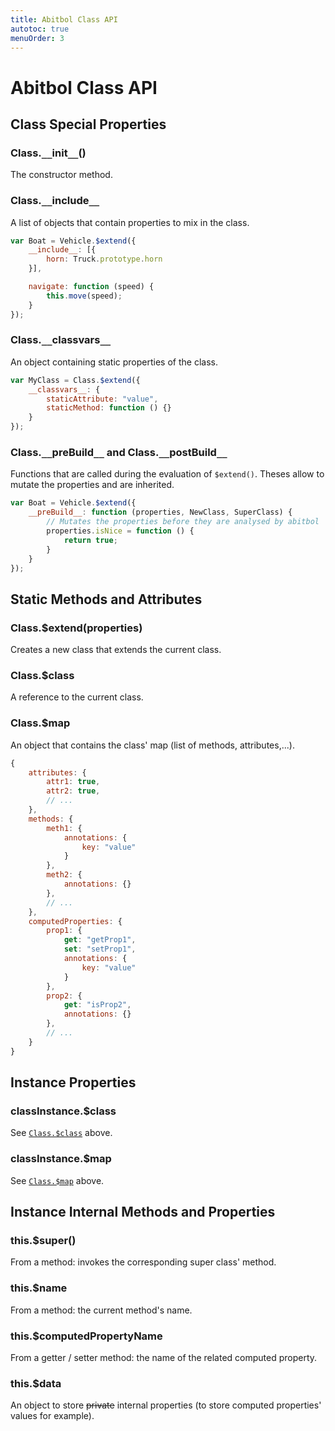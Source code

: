 ```yaml
---
title: Abitbol Class API
autotoc: true
menuOrder: 3
---
```


# Abitbol Class API

## Class Special Properties

### Class.`__`init`__`()

The constructor method.

### Class.`__`include`__`

A list of objects that contain properties to mix in the class.

```javascript
var Boat = Vehicle.$extend({
    __include__: [{
        horn: Truck.prototype.horn
    }],

    navigate: function (speed) {
        this.move(speed);
    }
});
```

### Class.`__`classvars`__`

An object containing static properties of the class.

```javascript
var MyClass = Class.$extend({
    __classvars__: {
        staticAttribute: "value",
        staticMethod: function () {}
    }
});
```

### Class.`__`preBuild`__` and Class.`__`postBuild`__`

Functions that are called during the evaluation of `$extend()`.
Theses allow to mutate the properties and are inherited.

```javascript
var Boat = Vehicle.$extend({
    __preBuild__: function (properties, NewClass, SuperClass) {
        // Mutates the properties before they are analysed by abitbol
        properties.isNice = function () {
            return true;
        }
    }
});
```


## Static Methods and Attributes

### Class.$extend(properties)

Creates a new class that extends the current class.

### Class.$class

A reference to the current class.

### Class.$map

An object that contains the class' map (list of methods, attributes,...).

```javascript
{
    attributes: {
        attr1: true,
        attr2: true,
        // ...
    },
    methods: {
        meth1: {
            annotations: {
                key: "value"
            }
        },
        meth2: {
            annotations: {}
        },
        // ...
    },
    computedProperties: {
        prop1: {
            get: "getProp1",
            set: "setProp1",
            annotations: {
                key: "value"
            }
        },
        prop2: {
            get: "isProp2",
            annotations: {}
        },
        // ...
    }
}
```

## Instance Properties

### classInstance.$class

See [`Class.$class`](#class-class) above.

### classInstance.$map

See [`Class.$map`](#class-map) above.


## Instance Internal Methods and Properties

### this.$super()

From a method: invokes the corresponding super class' method.

### this.$name

From a method: the current method's name.

### this.$computedPropertyName

From a getter / setter method: the name of the related computed property.

### this.$data

An object to store ~~private~~ internal properties (to store computed
properties' values for example).
